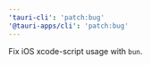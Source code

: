 ```yaml
---
'tauri-cli': 'patch:bug'
'@tauri-apps/cli': 'patch:bug'
---
```


Fix iOS xcode-script usage with `bun`.
